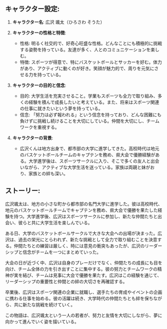 ## キャラクター設定:

1. **キャラクター名**: 広沢 颯太（ひろさわ そうた）

2. **キャラクターの性格と特徴**:
   - 性格: 明るく社交的で、好奇心旺盛な性格。どんなことにも積極的に挑戦する姿勢を持っている。友達が多く、人とのコミュニケーションを楽しむ。
   - 特徴: スポーツが得意で、特にバスケットボールとサッカーを好む。体力があり、アクティブに動くのが好き。笑顔が魅力的で、周りを元気にさせる力を持っている。

3. **キャラクターの目的と信念**:
   - 目的: 大学生活を充実させること。学業もスポーツも全力で取り組み、多くの経験を積んで成長したいと考えている。また、将来はスポーツ関連の仕事に就きたいという夢を持っている。
   - 信念: 「努力は必ず報われる」という信念を持っており、どんな困難にも負けずに挑戦し続けることを大切にしている。仲間を大切にし、チームワークを重視する。

4. **キャラクターの背景**:
   - 広沢くんは地方出身で、都市部の大学に進学してきた。高校時代は地元のバスケットボールチームのキャプテンを務め、県大会で優勝経験がある。大学進学後は、スポーツサークルに入り、そこで多くの友人と出会いながら、アクティブな大学生活を送っている。家族は両親と妹がおり、家族との絆も深い。

## ストーリー:

広沢颯太は、地方の小さな町から都市部の名門大学に進学した。彼は高校時代、地元のバスケットボールチームでキャプテンを務め、県大会で優勝を果たした経験を持つ。大学進学後、広沢はスポーツサークルに参加し、新たな仲間たちと出会い、彼らと共に大学生活を楽しんでいる。

ある日、大学のバスケットボールサークルで大きな大会への出場が決まった。広沢は、過去の栄光にとらわれず、新たな挑戦として全力で取り組むことを決意する。仲間たちとの練習は厳しく、時には意見の衝突もあったが、広沢のリーダーシップと信念がチームを一つにまとめていった。

大会の日が近づく中、広沢は自身のプレーだけでなく、仲間たちの成長にも目を向け、チーム全体の力を引き出すことに集中する。彼の努力とチームワークの精神が実を結び、チームは見事に大会で優勝を果たす。広沢はこの経験を通じて、リーダーシップの重要性と仲間との絆の大切さを再確認する。

卒業後、広沢はスポーツ関連の企業に就職し、選手たちの育成やイベントの企画に携わる仕事を始める。彼の活躍は続き、大学時代の仲間たちとも絆を保ちながら、共に新たな挑戦を続けていく。

この物語は、広沢颯太という一人の若者が、努力と友情を大切にしながら、夢に向かって進んでいく姿を描いている。